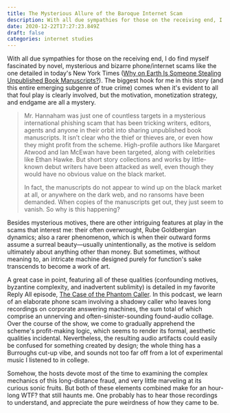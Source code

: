 ```yaml
---
title: The Mysterious Allure of the Baroque Internet Scam
description: With all due sympathies for those on the receiving end, I do find myself fascinated by novel, mysterious and bizarre phone/internet scams like the one detailed in today's New York Times.
date: 2020-12-22T17:27:23.849Z
draft: false
categories: internet studies
---
```

With all due sympathies for those on the receiving end, I do find myself fascinated by novel, mysterious and bizarre phone/internet scams like the one detailed in today's New York Times ([Why on Earth Is Someone Stealing Unpublished Book Manuscripts?](https://www.nytimes.com/2020/12/21/books/publishing-manuscripts-phishing-scam.html?referringSource=articleShare)). The biggest hook for me in this story (and this entire emerging subgenre of true crime) comes when it's evident to all that foul play is clearly involved, but the motivation, monetization strategy, and endgame are all a mystery.

> Mr. Hannaham was just one of countless targets in a mysterious international phishing scam that has been tricking writers, editors, agents and anyone in their orbit into sharing unpublished book manuscripts. It isn’t clear who the thief or thieves are, or even how they might profit from the scheme. High-profile authors like Margaret Atwood and Ian McEwan have been targeted, along with celebrities like Ethan Hawke. But short story collections and works by little-known debut writers have been attacked as well, even though they would have no obvious value on the black market.
>
> In fact, the manuscripts do not appear to wind up on the black market at all, or anywhere on the dark web, and no ransoms have been demanded. When copies of the manuscripts get out, they just seem to vanish. So why is this happening?

Besides mysterious motives, there are other intriguing features at play in the scams that interest me: their often overwrought, Rube Goldbergian dynamics; also a rarer phenomenon, which is when their outward forms assume a surreal beauty—usually unintentionally, as the motive is seldom ultimately about anything other than money. But sometimes, without meaning to, an intricate machine designed purely for function's sake transcends to become a work of art.

A great case in point, featuring all of these qualities (confounding motives, byzantine complexity, and inadvertent sublimity) is detailed in my favorite Reply All episode, [The Case of the Phantom Caller](https://gimletmedia.com/shows/reply-all/n8ho3a). In this podcast, we learn of an elaborate phone scam involving a shadowy caller who leaves long recordings on corporate answering machines, the sum total of which comprise an unnerving and often-sinister-sounding found-audio collage. Over the course of the show, we come to gradually apprehend the scheme's profit-making logic, which seems to render its formal, aesthetic qualities incidental. Nevertheless, the resulting audio artifacts could easily be confused for something created by design; the whole thing has a Burroughs cut-up vibe, and sounds not too far off from a lot of experimental music I listened to in college. 

Somehow, the hosts devote most of the time to examining the complex mechanics of this long-distance fraud, and very little marveling at its curious sonic fruits. But both of these elements combined make for an hour-long WTF? that still haunts me. One probably has to hear those recordings to understand, and appreciate the pure weirdness of how they came to be.